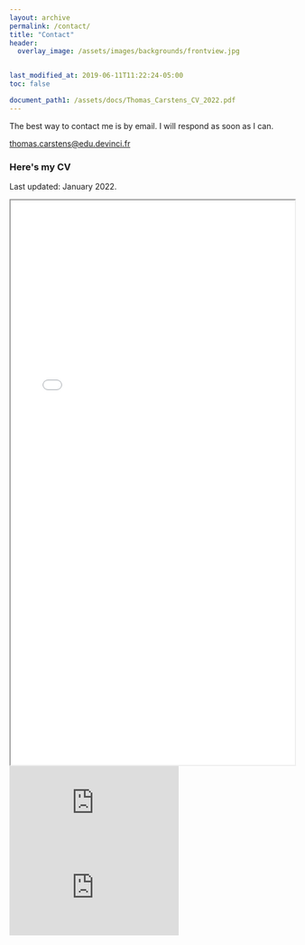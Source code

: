 ```yaml
---
layout: archive
permalink: /contact/
title: "Contact"
header:
  overlay_image: /assets/images/backgrounds/frontview.jpg


last_modified_at: 2019-06-11T11:22:24-05:00
toc: false

document_path1: /assets/docs/Thomas_Carstens_CV_2022.pdf
---
```


The best way to contact me is by email. I will respond as soon as I can.

thomas.carstens@edu.devinci.fr

<!-- <a class="twitter-timeline" href="https://twitter.com/thomaxarstens" data-tweet-limit="3">Loading my latest 3 tweets...</a> <script async src="https://platform.twitter.com/widgets.js" charset="utf-8"></script> -->
### Here's my CV 
Last updated: January 2022.
<iframe src="{{ page.document_path1 }}" width="100%" height="1000px"></iframe>

<div class="sketchfab-embed-wrapper"> 

<iframe title="Crazyflie placed on table." frameborder="0" allowfullscreen mozallowfullscreen="true" webkitallowfullscreen="true" allow="autoplay; fullscreen; xr-spatial-tracking" xr-spatial-tracking execution-while-out-of-viewport execution-while-not-rendered web-share src="https://sketchfab.com/models/50fdcf6c8b4548608b032ea854e6720c/embed"> </iframe> 

<iframe title="Pixhawk in office environment" frameborder="0" allowfullscreen mozallowfullscreen="true" webkitallowfullscreen="true" allow="autoplay; fullscreen; xr-spatial-tracking" xr-spatial-tracking execution-while-out-of-viewport execution-while-not-rendered web-share src="https://sketchfab.com/models/e6831001455e47cea0b9ae89e53603f2/embed"> </iframe> 
</div>